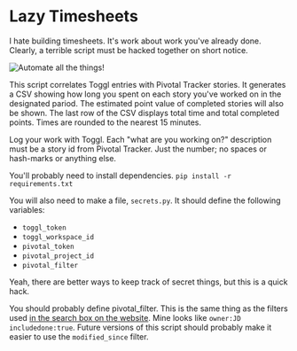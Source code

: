 # Lazy Timesheets

I hate building timesheets. It's work about work you've already done. Clearly,
a terrible script must be hacked together on short notice.

![Automate all the things!](http://i.imgur.com/x0MhMX7.jpg)

This script correlates Toggl entries with Pivotal Tracker stories.
It generates a CSV showing how long you spent on each story you've worked on in the designated
pariod. The estimated point value of completed stories will also be shown.
The last row of the CSV displays total time and total completed points.
Times are rounded to the nearest 15 minutes.

Log your work with Toggl. Each "what are you working on?" description must be a story id from
Pivotal Tracker. Just the number; no spaces or hash-marks or anything else.

You'll probably need to install dependencies. `pip install -r requirements.txt`

You will also need to make a file, `secrets.py`. It should define the following variables:
- `toggl_token`
- `toggl_workspace_id`
- `pivotal_token`
- `pivotal_project_id`
- `pivotal_filter`

Yeah, there are better ways to keep track of secret things, but this is a quick hack.

You should probably define pivotal_filter. This is the same thing as the filters used
[in the search box on the website](https://www.pivotaltracker.com/help/faq#howcanasearchberefined).
Mine looks like `owner:JD includedone:true`. Future versions of this script should probably
make it easier to use the `modified_since` filter.
